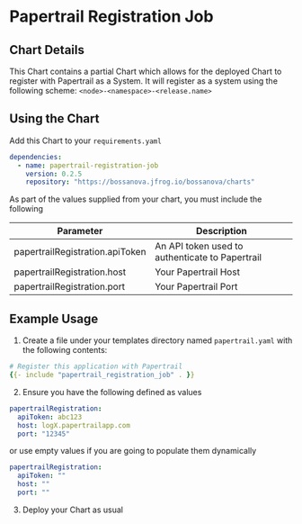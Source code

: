 # Papertrail Registration Job

## Chart Details

This Chart contains a partial Chart which allows for the deployed Chart to register with Papertrail as a System. It will register as a system using the following scheme: `<node>-<namespace>-<release.name>`

## Using the Chart

Add this Chart to your `requirements.yaml`

```yaml
dependencies:
  - name: papertrail-registration-job
    version: 0.2.5
    repository: "https://bossanova.jfrog.io/bossanova/charts"
```

As part of the values supplied from your chart, you must include the following

Parameter                       | Description 
------------------------------- | ----------- 
papertrailRegistration.apiToken | An API token used to authenticate to Papertrail
papertrailRegistration.host     | Your Papertrail Host
papertrailRegistration.port     | Your Papertrail Port


## Example Usage

1. Create a file under your templates directory named `papertrail.yaml` with the following contents:

```yaml
# Register this application with Papertrail
{{- include "papertrail_registration_job" . }}
```

2. Ensure you have the following defined as values

```yaml
papertrailRegistration:
  apiToken: abc123
  host: logX.papertrailapp.com
  port: "12345"
```

or use empty values if you are going to populate them dynamically


```yaml
papertrailRegistration:
  apiToken: ""
  host: ""
  port: ""
```

3. Deploy your Chart as usual


